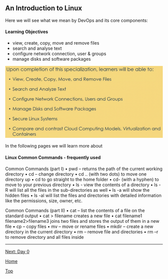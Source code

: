 ## An Introduction to Linux

Here we will see what we mean by DevOps and its core components:  
#### Learning Objectives
- view, create, copy, move and remove files
- search and analyse text
- configure network connection, user & groups 
- manage disks and software packages

![Intro Image](../images/Linux-Learning.png)

In the following pages we will learn more about 


#### Linux Common Commands - frequently used
Common Commands (part I)
• pwd – returns the path of the current
working directory
• cd – change directory
• cd .. (with two dots) to move one directory up
• cd to go straight to the home folder
• cd- (with a hyphen) to move to your previous
directory
• ls - view the contents of a directory
• ls -R will list all the files in the sub-directories as well
• ls -a will show the hidden files
• ls -al will list the files and directories with detailed
information like the permissions, size, owner, etc.

Common Commands (part II)
• cat – list the contents of a file on the
standard output
• cat > filename creates a new file
• cat filename1 filename2>filename3 joins two
files and stores the output of them in a new file
• cp – copy files
• mv – move or rename files
• mkdir – create a new directory in the
current directory
• rm – remove file and directories
• rm –r to remove directory and all files inside

---

[Next: Day 0](00-day00.md)

[Home](../index.md)

[Top](02-LinuxIntro.md)



